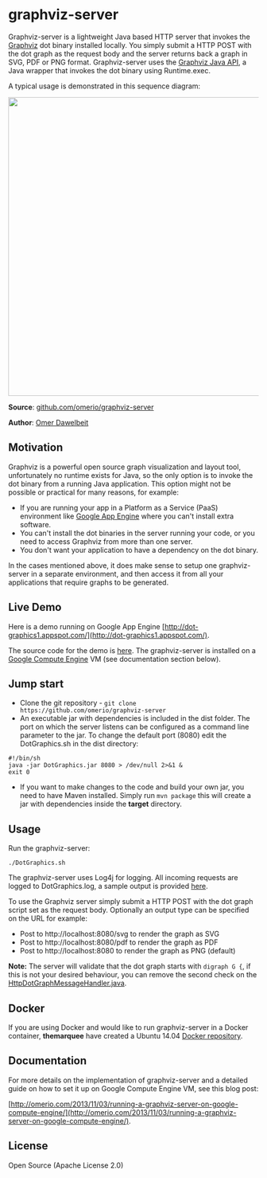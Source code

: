 graphviz-server
===============

Graphviz-server is a lightweight Java based HTTP server that invokes the [Graphviz](http://www.graphviz.org/) dot binary installed locally. You simply submit a HTTP POST with the dot graph as the request body and the server returns back a graph in SVG, PDF or PNG format. Graphviz-server uses the [Graphviz Java API](https://github.com/jabbalaci/graphviz-java-api), a Java wrapper that invokes the dot binary using Runtime.exec.

A typical usage is demonstrated in this sequence diagram:

<img src="http://omerio.com/wp-content/uploads/2013/11/dot_server.png" width="600">

**Source**: [github.com/omerio/graphviz-server](https://github.com/omerio/graphviz-server)

**Author**: [Omer Dawelbeit](http://omerio.com/omer-dawelbeit/)

## Motivation

Graphviz is a powerful open source graph visualization and layout tool, unfortunately no runtime exists for Java, so the only option is to invoke the dot binary from a running Java application. This option might not be possible or practical for many reasons, for example:

* If you are running your app in a Platform as a Service (PaaS) environment like [Google App Engine](https://cloud.google.com/appengine/) where you can't install extra software.
* You can't install the dot binaries in the server running your code, or you need to access Graphviz from more than one server.
* You don't want your application to have a dependency on the dot binary. 

In the cases mentioned above, it does make sense to setup one graphviz-server in a separate environment, and then access it from all your applications that require graphs to be generated.

## Live Demo

Here is a demo running on Google App Engine [http://dot-graphics1.appspot.com/](http://dot-graphics1.appspot.com/). 

The source code for the demo is [here](https://github.com/omerio/graphviz-appengine). The graphviz-server is installed on a [Google Compute Engine](https://cloud.google.com/compute/) VM (see documentation section below).


## Jump start

* Clone the git repository - `git clone https://github.com/omerio/graphviz-server`
* An executable jar with dependencies is included in the dist folder. The port on which the server listens can be configured as a command line parameter to the jar. To change the default port (8080) edit the DotGraphics.sh in the dist directory:
```
#!/bin/sh
java -jar DotGraphics.jar 8080 > /dev/null 2>&1 &
exit 0
```
* If you want to make changes to the code and build your own jar, you need to have Maven installed. Simply run `mvn package` this will create a jar with dependencies inside the **target** directory.

## Usage

Run the graphviz-server:
```
./DotGraphics.sh
```

The graphviz-server uses Log4j for logging. All incoming requests are logged to DotGraphics.log, a sample output is provided [here](https://github.com/omerio/graphviz-server/blob/master/dist/DotGraphics.log).

To use the Graphviz server simply submit a HTTP POST with the dot graph script set as the request body. Optionally an output type can be specified on the URL for example:

* Post to http://localhost:8080/svg to render the graph as SVG
* Post to http://localhost:8080/pdf to render the graph as PDF
* Post to http://localhost:8080 to render the graph as PNG (default)

**Note:** The server will validate that the dot graph starts with `digraph G {`, if this is not your desired behaviour, you can remove the second check on the [HttpDotGraphMessageHandler.java](https://github.com/omerio/graphviz-server/blob/master/src/info/dawelbeit/graphviz/dot/HttpDotGraphMessageHandler.java#L82).

## Docker

If you are using Docker and would like to run graphviz-server in a Docker container, **themarquee** have created a Ubuntu 14.04 [Docker repository](https://hub.docker.com/r/themarquee/graphviz-server/).


## Documentation

For more details on the implementation of graphviz-server and a detailed guide on how to set it up on Google Compute Engine VM, see this blog post:


[http://omerio.com/2013/11/03/running-a-graphviz-server-on-google-compute-engine/](http://omerio.com/2013/11/03/running-a-graphviz-server-on-google-compute-engine/).

## License

Open Source (Apache License 2.0)


